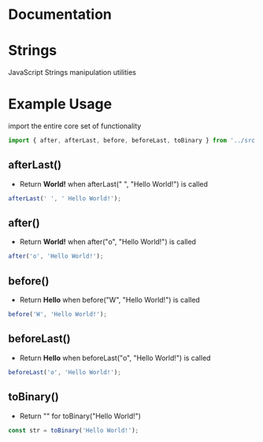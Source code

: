# Documentation

# Strings

JavaScript Strings manipulation utilities

# Example Usage

import the entire core set of functionality

```ts
import { after, afterLast, before, beforeLast, toBinary } from '../src';
```

## afterLast()

- Return **World!** when afterLast(" ", "Hello World!") is called

```ts
afterLast(' ', ' Hello World!');
```

## after()

- Return **World!** when after("o", "Hello World!") is called

```ts
after('o', 'Hello World!');
```

## before()

- Return **Hello** when before("W", "Hello World!") is called

```ts
before('W', 'Hello World!');
```

## beforeLast()

- Return **Hello** when beforeLast("o", "Hello World!") is called

```ts
beforeLast('o', 'Hello World!');
```

## toBinary()

- Return "" for toBinary("Hello World!")

```ts
const str = toBinary('Hello World!');
```
